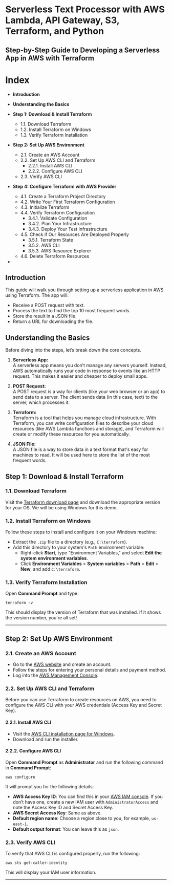 # Serverless Text Processor with AWS Lambda, API Gateway, S3, Terraform, and Python

## Step-by-Step Guide to Developing a Serverless App in AWS with Terraform

# **Index**
- **Introduction**
- **Understanding the Basics**

- **Step 1: Download & Install Terraform**
    - 1.1. Download Terraform
    - 1.2. Install Terraform on Windows
    - 1.3. Verify Terraform Installation

- **Step 2: Set Up AWS Environment**
    - 2.1. Create an AWS Account
    - 2.2. Set Up AWS CLI and Terraform
        - 2.2.1. Install AWS CLI
        - 2.2.2. Configure AWS CLI
    - 2.3. Verify AWS CLI

- **Step 4: Configure Terraform with AWS Provider**
    - 4.1. Create a Terraform Project Directory
    - 4.2. Write Your First Terraform Configuration
    - 4.3. Initialize Terraform
    - 4.4. Verify Terraform Configuration
        - 3.4.1. Validate Configuration
        - 3.4.2. Plan Your Infrastructure
        - 3.4.3. Deploy Your Test Infrastructure
    - 4.5. Check if Our Resources Are Deployed Properly
        - 3.5.1. Terraform State
        - 3.5.2. AWS CLI
        - 3.5.3. AWS Resource Explorer
    - 4.6. Delete Terraform Resources
- 

## Introduction
This guide will walk you through setting up a serverless application in AWS using Terraform. The app will:

- Receive a POST request with text.
- Process the text to find the top 10 most frequent words.
- Store the result in a JSON file.
- Return a URL for downloading the file.

## Understanding the Basics

Before diving into the steps, let’s break down the core concepts.

1. **Serverless App:**  
   A serverless app means you don’t manage any servers yourself. Instead, AWS automatically runs your code in response to events like an HTTP request. This makes it easier and cheaper to deploy small apps.

2. **POST Request:**  
   A POST request is a way for clients (like your web browser or an app) to send data to a server. The client sends data (in this case, text) to the server, which processes it.

3. **Terraform:**  
   Terraform is a tool that helps you manage cloud infrastructure. With Terraform, you can write configuration files to describe your cloud resources (like AWS Lambda functions and storage), and Terraform will create or modify these resources for you automatically.

4. **JSON File:**  
   A JSON file is a way to store data in a text format that's easy for machines to read. It will be used here to store the list of the most frequent words.





## **Step 1: Download & Install Terraform**

### 1.1. **Download Terraform**  
Visit the [Terraform download page](https://developer.hashicorp.com/terraform/install#windows) and download the appropriate version for your OS. We will be using Windows for this demo.

### 1.2. **Install Terraform on Windows**
Follow these steps to install and configure it on your Windows machine:
- Extract the `.zip` file to a directory (e.g., `C:\terraform`).
- Add this directory to your system's `Path` environment variable:
    - Right-click **Start**, type "Environment Variables," and select **Edit the system environment variables**.
    - Click **Environment Variables** > **System variables** > **Path** > **Edit** > **New**, and add `C:\terraform`.

### 1.3. **Verify Terraform Installation**
Open **Command Prompt** and type:
```
terraform -v
```
This should display the version of Terraform that was installed. If it shows the version number, you're all set!

---

## **Step 2: Set Up AWS Environment**

### 2.1. **Create an AWS Account**
- Go to the [AWS website](https://aws.amazon.com/) and create an account.
- Follow the steps for entering your personal details and payment method.
- Log into the [AWS Management Console](https://console.aws.amazon.com/).

### 2.2. **Set Up AWS CLI and Terraform**
Before you can use Terraform to create resources on AWS, you need to configure the AWS CLI with your AWS credentials (Access Key and Secret Key).

#### 2.2.1. **Install AWS CLI**
- Visit the [AWS CLI installation page for Windows](https://docs.aws.amazon.com/cli/latest/userguide/install-cliv2-windows.html).
- Download and run the installer.

#### 2.2.2. **Configure AWS CLI**
Open **Command Prompt** as **Administrator** and run the following command in **Command Prompt**:
```
aws configure
```
It will prompt you for the following details:
- **AWS Access Key ID**: You can find this in your [AWS IAM console](https://console.aws.amazon.com/iam/home). If you don’t have one, create a new IAM user with `AdministratorAccess` and note the Access Key ID and Secret Access Key.
- **AWS Secret Access Key**: Same as above.
- **Default region name**: Choose a region close to you, for example, `us-east-1`.
- **Default output format**: You can leave this as `json`.

### 2.3. **Verify AWS CLI**
To verify that AWS CLI is configured properly, run the following:
```
aws sts get-caller-identity
```
This will display your IAM user information.

---


